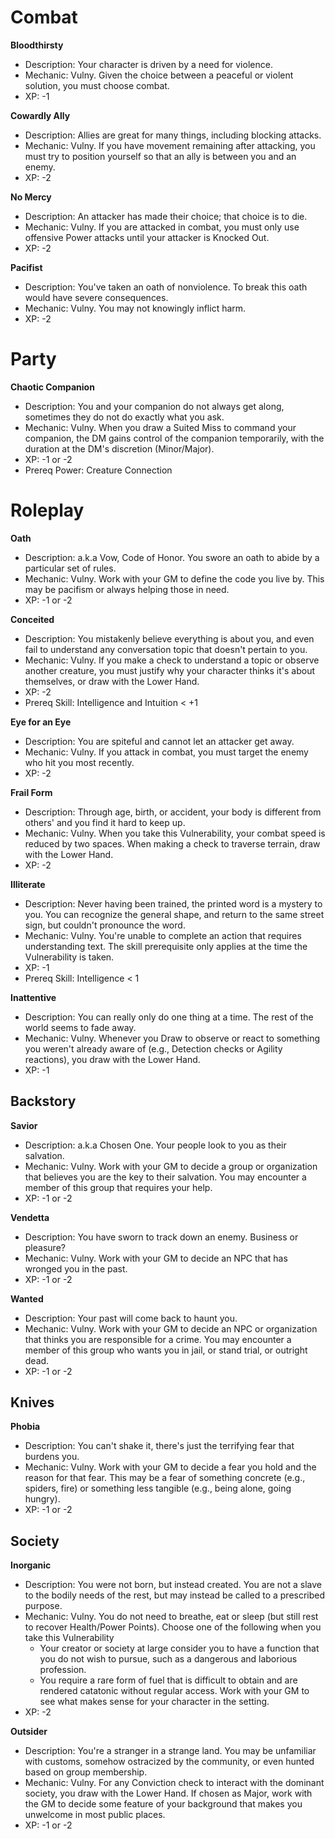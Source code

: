<!-- markdownlint-disable MD013 MD024 -->
<!-- DEVELOPERS: Please edit corresponding yaml -->

# Combat

**Bloodthirsty**

- Description: Your character is driven by a need for violence.
- Mechanic: Vulny. Given the choice between a peaceful or violent solution, you must choose combat.
- XP: -1

**Cowardly Ally**

- Description: Allies are great for many things, including blocking attacks.
- Mechanic: Vulny. If you have movement remaining after attacking, you must try to position yourself so that an ally is between you and an enemy.
- XP: -2

**No Mercy**

- Description: An attacker has made their choice; that choice is to die.
- Mechanic: Vulny. If you are attacked in combat, you must only use offensive Power attacks until your attacker is Knocked Out.
- XP: -2

**Pacifist**

- Description: You've taken an oath of nonviolence. To break this oath would have severe consequences.
- Mechanic: Vulny. You may not knowingly inflict harm.
- XP: -2

# Party

**Chaotic Companion**

- Description: You and your companion do not always get along, sometimes they do not do exactly what you ask.
- Mechanic: Vulny. When you draw a Suited Miss to command your companion, the DM gains control of the companion temporarily, with the duration at the DM's discretion (Minor/Major).
- XP: -1 or -2
- Prereq Power: Creature Connection

# Roleplay

**Oath**

- Description: a.k.a Vow, Code of Honor. You swore an oath to abide by a particular set of rules.
- Mechanic: Vulny. Work with your GM to define the code you live by. This may be pacifism or always helping those in need.
- XP: -1 or -2

**Conceited**

- Description: You mistakenly believe everything is about you, and even fail to understand any conversation topic that doesn't pertain to you.
- Mechanic: Vulny. If you make a check to understand a topic or observe another creature, you must justify why your character thinks it's about themselves, or draw with the Lower Hand.
- XP: -2
- Prereq Skill: Intelligence and Intuition < +1

**Eye for an Eye**

- Description: You are spiteful and cannot let an attacker get away.
- Mechanic: Vulny. If you attack in combat, you must target the enemy who hit you most recently.
- XP: -2

**Frail Form**

- Description: Through age, birth, or accident, your body is different from others' and you find it hard to keep up.
- Mechanic: Vulny. When you take this Vulnerability, your combat speed is reduced by two spaces. When making a check to traverse terrain, draw with the Lower Hand.
- XP: -2

**Illiterate**

- Description: Never having been trained, the printed word is a mystery to you. You can recognize the general shape, and return to the same street sign, but couldn't pronounce the word.
- Mechanic: Vulny. You're unable to complete an action that requires understanding text.  The skill prerequisite only applies at the time the Vulnerability is taken.
- XP: -1
- Prereq Skill: Intelligence < 1

**Inattentive**

- Description: You can really only do one thing at a time. The rest of the world seems to fade away.
- Mechanic: Vulny. Whenever you Draw to observe or react to something you weren't already aware of (e.g., Detection checks or Agility reactions), you draw with the Lower Hand.
- XP: -1

## Backstory

**Savior**

- Description: a.k.a Chosen One. Your people look to you as their salvation.
- Mechanic: Vulny. Work with your GM to decide a group or organization that believes you are the key to their salvation. You may encounter a member of this group that requires your help.
- XP: -1 or -2

**Vendetta**

- Description: You have sworn to track down an enemy. Business or pleasure?
- Mechanic: Vulny. Work with your GM to decide an NPC that has wronged you in the past.
- XP: -1 or -2

**Wanted**

- Description: Your past will come back to haunt you.
- Mechanic: Vulny. Work with your GM to decide an NPC or organization that thinks you are responsible for a crime. You may encounter a member of this group who wants you in jail, or stand trial, or outright dead.
- XP: -1 or -2

## Knives

**Phobia**

- Description: You can't shake it, there's just the terrifying fear that burdens you.
- Mechanic: Vulny. Work with your GM to decide a fear you hold and the reason for that fear. This may be a fear of something concrete (e.g., spiders, fire) or something less tangible (e.g., being alone, going hungry).
- XP: -1 or -2

## Society

**Inorganic**

- Description: You were not born, but instead created. You are not a slave to the bodily needs of the rest, but may instead be called to a prescribed purpose.
- Mechanic: Vulny. You do not need to breathe, eat or sleep (but still rest to recover Health/Power Points). Choose one of the following when you take this Vulnerability
    - Your creator or society at large consider you to have a function that you do not wish to pursue, such as a dangerous and laborious profession.
    - You require a rare form of fuel that is difficult to obtain and are rendered catatonic without regular access. Work with your GM to see what makes sense for your character in the setting.
- XP: -2

**Outsider**

- Description: You're a stranger in a strange land. You may be unfamiliar with customs, somehow ostracized by the community, or even hunted based on group membership.
- Mechanic: Vulny. For any Conviction check to interact with the dominant society, you draw with the Lower Hand. If chosen as Major, work with the GM to decide some feature of your background that makes you unwelcome in most public places.
- XP: -1 or -2
